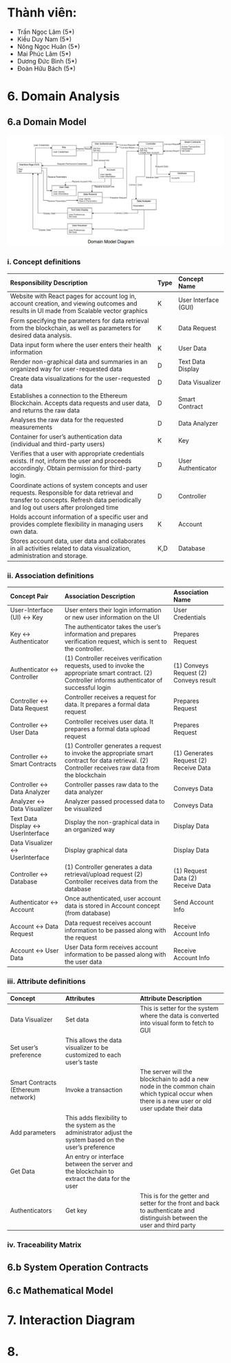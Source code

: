 # Thành viên:
* Trần Ngọc Lâm (5*)
* Kiều Duy Nam (5*)
* Nông Ngọc Huân (5*)
* Mai Phúc Lâm (5*)
* Dương Đức Bình (5*)
* Đoàn Hữu Bách (5*)
# 6. Domain Analysis
## 6.a Domain Model
![domainmodel](images/Domainmodeldiagram.png) 
### i. Concept definitions
| Responsibility Description | Type | Concept Name | 
| :----- | :---------- | :-------------- | 
| Website with React pages for account log in, account creation, and viewing outcomes and results in UI made from Scalable vector graphics | K | User Interface (GUI)| 
| Form specifying the parameters for data retrieval from the blockchain, as well as parameters for desired data analysis. | K | Data Request | 
| Data input form where the user enters their health information | K | User Data | 
| Render non-graphical data and summaries in an organized way for user-requested data| D|  Text Data Display |
| Create data visualizations for the user-requested data| D| Data Visualizer |
| Establishes a connection to the Ethereum Blockchain. Accepts data requests and user data, and returns the raw data| D| Smart Contract   |
| Analyses the raw data for the requested measurements| D| Data Analyzer |
| Container for user’s authentication data (individual and third-party users)| K| Key  |
| Verifies that a user with appropriate credentials exists. If not, inform the user and proceeds accordingly. Obtain permission for third-party login.| D| User Authenticator |
| Coordinate actions of system concepts and user requests. Responsible for data retrieval and transfer to concepts. Refresh data periodically and log out users after prolonged time| D| Controller |
| Holds account information of a specific user and provides complete flexibility in managing users own data.| K| Account  |
| Stores account data, user data and collaborates in all activities related to data visualization, administration and storage.| K,D| Database   |


### ii. Association definitions
| Concept Pair | Association Description | Association Name |
| :----- | :---------- | :-------------- |
| User-Interface (UI) <-> Key | User enters their login information or new user information on the UI | User Credentials |
| Key <-> Authenticator | The authenticator takes the user’s information and prepares verification request, which is sent to the controller. | Prepares Request |
| Authenticator <-> Controller | (1) Controller receives verification requests, used to invoke the appropriate smart contract. (2) Controller informs authenticator of successful login | (1) Conveys Request (2) Conveys result |
| Controller <-> Data Request | Controller receives a request for data. It prepares a formal data request | Prepares Request |
| Controller <-> User Data | Controller receives user data. It prepares a formal data upload request | Prepares Request |
| Controller <-> Smart Contracts | (1) Controller generates a request to invoke the appropriate smart contract for data retrieval. (2) Controller receives raw data from the blockchain | (1) Generates Request (2) Receive Data |
| Controller <-> Data Analyzer | Controller passes raw data to the data analyzer | Conveys Data |
| Analyzer <-> Data Visualizer | Analyzer passed processed data to be visualized | Conveys Data |
| Text Data Display <-> UserInterface| Display the non-graphical data in an organized way | Display Data |
| Data Visualizer <-> UserInterface| Display graphical data| Display Data |
| Controller <-> Database| (1) Controller generates a data retrieval/upload request (2) Controller receives data from the database| (1) Request Data  (2) Receive Data|
| Authenticator <-> Account| Once authenticated, user account data is stored in Account concept (from database)| Send Account Info |
| Account <-> Data Request| Data request receives account information to be passed along with the request| Receive Account Info |
| Account <-> User Data| User Data form receives account information to be passed along with the user data| Receive Account Info |


### iii. Attribute definitions
| Concept | Attributes | Attribute Description |
| :----- | :---------- | :-------------- |
| Data Visualizer | Set data | This is setter for the system where the data is converted into visual form to fetch to GUI |
| Set user’s preference | This allows the data visualizer to be customized to each user’s taste | |
|Smart Contracts (Ethereum network) | Invoke a transaction | The server will the blockchain to add a new node in the common chain which typical occur when there is a new user or old user update their data |
| Add parameters | This adds flexibility to the system as the administrator adjust the system based on the user’s preference | |
| Get Data | An entry or interface between the server and the blockchain to extract the data for the user | |
| Authenticators | Get key | This is for the getter and setter for the front and back to authenticate and distinguish between the user and third party |

### iv. Traceability Matrix
## 6.b System Operation Contracts
## 6.c Mathematical Model
# 7. Interaction Diagram
# 8. 
